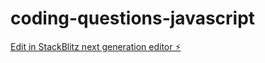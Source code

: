 # coding-questions-javascript

[Edit in StackBlitz next generation editor ⚡️](https://stackblitz.com/~/github.com/nipun-shalinda/coding-questions-javascript)